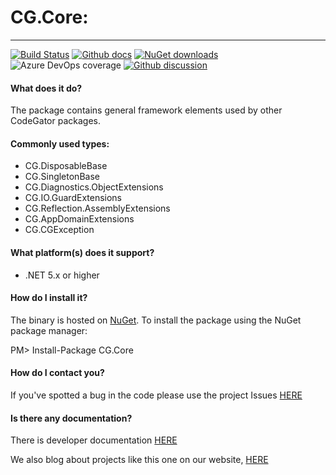 # CG.Core: 
---
[![Build Status](https://dev.azure.com/codegator/CG.Core/_apis/build/status/CodeGator.CG.Core?branchName=master)](https://dev.azure.com/codegator/CG.Core/_build/latest?definitionId=1&branchName=master)
[![Github docs](https://img.shields.io/static/v1?label=Documentation&message=online&color=blue)](https://codegator.github.io/CG.Core/index.html)
[![NuGet downloads](https://img.shields.io/nuget/dt/CG.Core.svg?style=flat)](https://nuget.org/packages/CG.Core)
![Azure DevOps coverage](https://img.shields.io/azure-devops/coverage/codegator/CG.Core/3)
[![Github discussion](https://img.shields.io/badge/Discussion-online-blue)](https://github.com/CodeGator/CG.Core/discussions)

#### What does it do?
The package contains general framework elements used by other CodeGator packages.

#### Commonly used types:
* CG.DisposableBase
* CG.SingletonBase
* CG.Diagnostics.ObjectExtensions
* CG.IO.GuardExtensions
* CG.Reflection.AssemblyExtensions
* CG.AppDomainExtensions
* CG.CGException

#### What platform(s) does it support?
* .NET 5.x or higher

#### How do I install it?
The binary is hosted on [NuGet](https://www.nuget.org/packages/CG.Core/). To install the package using the NuGet package manager:

PM> Install-Package CG.Core

#### How do I contact you?
If you've spotted a bug in the code please use the project Issues [HERE](https://github.com/CodeGator/CG.Core/issues)

#### Is there any documentation?
There is developer documentation [HERE](https://codegator.github.io/CG.Core/)

We also blog about projects like this one on our website, [HERE](http://www.codegator.com)